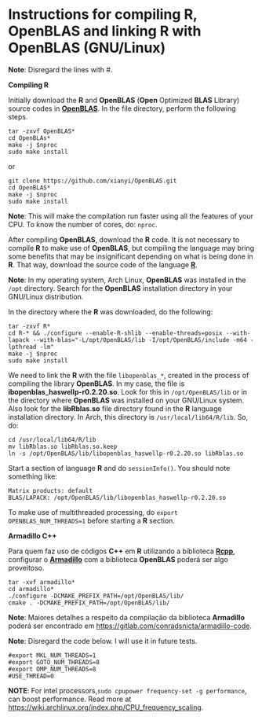 # Instructions for compiling R, OpenBLAS and linking R with OpenBLAS (GNU/Linux)

**Note**: Disregard the lines with #.

**Compiling R**

Initially download the **R** and **OpenBLAS** (**Open** Optimized **BLAS** Library) source codes in [**OpenBLAS**](https://www.openblas.net/). In the file directory, perform the following steps.
```
tar -zxvf OpenBLAS*
cd OpenBLAs*
make -j $nproc
sudo make install
```
or

```
git clone https://github.com/xianyi/OpenBLAS.git
cd OpenBLAS*
make -j $nproc
sudo make install

```
**Note**: This will make the compilation run faster using all the features of your CPU. To know the number of cores, do: ```nproc```.

After compiling **OpenBLAS**, download the **R** code. It is not necessary to compile **R** to make use of **OpenBLAS**, but compiling the language may bring some benefits that may be insignificant depending on what is being done in **R**. That way, download the source code of the language [**R**](https://cloud.r-project.org/).

**Note**: In my operating system, Arch Linux, **OpenBLAS** was installed in the ```/opt``` directory. Search for the **OpenBLAS** installation directory in your GNU/Linux distribution.

In the directory where the **R** was downloaded, do the following:

```
tar -zxvf R*
cd R-* && ./configure --enable-R-shlib --enable-threads=posix --with-lapack --with-blas="-L/opt/OpenBLAS/lib -I/opt/OpenBLAS/include -m64 -lpthread -lm"
make -j $nproc
sudo make install
```

We need to link the **R** with the file ```libopenblas_*```, created in the process of compiling the library **OpenBLAS**. In my case, the file is **ibopenblas_haswellp-r0.2.20.so**. Look for this in ```/opt/OpenBLAS/lib``` or in the directory where **OpenBLAS** was installed on your GNU/Linux system. Also look for the **libRblas.so** file directory found in the **R** language installation directory. In Arch, this directory is ```/usr/local/lib64/R/lib```. So, do:

```
cd /usr/local/lib64/R/lib
mv libRblas.so libRblas.so.keep
ln -s /opt/OpenBLAS/lib/libopenblas_haswellp-r0.2.20.so libRblas.so
```

Start a section of language **R** and do ```sessionInfo()```. You should note something like:

```
Matrix products: default
BLAS/LAPACK: /opt/OpenBLAS/lib/libopenblas_haswellp-r0.2.20.so
```
To make use of multithreaded processing, do ```export OPENBLAS_NUM_THREADS=1``` before starting a **R** section.

**Armadillo C++**

Para quem faz uso de códigos **C++** em **R** utilizando a biblioteca [**Rcpp**](http://www.rcpp.org/), configurar o [**Armadillo**](http://arma.sourceforge.net/) com a biblioteca **OpenBLAS** poderá ser algo proveitoso. 

```
tar -xvf armadillo*
cd armadillo*
./configure -DCMAKE_PREFIX_PATH=/opt/OpenBLAS/lib/
cmake . -DCMAKE_PREFIX_PATH=/opt/OpenBLAS/lib/
```
**Note**: Maiores detalhes a respeito da compilação da biblioteca **Armadillo** poderá ser encontrado em https://gitlab.com/conradsnicta/armadillo-code.


**Note**: Disregard the code below. I will use it in future tests.

```
#export MKL_NUM_THREADS=1
#export GOTO_NUM_THREADS=8
#export OMP_NUM_THREADS=8
#USE_THREAD=0
```
**NOTE**: For intel processors,```sudo cpupower frequency-set -g performance```, can boost performance. Read more at https://wiki.archlinux.org/index.php/CPU_frequency_scaling.






